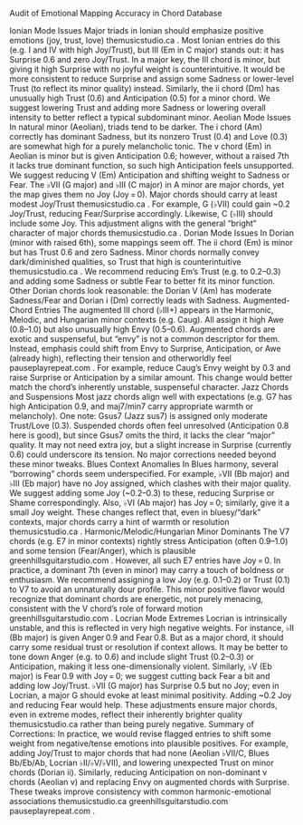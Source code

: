 
Audit of Emotional Mapping Accuracy in Chord Database

Ionian Mode Issues
Major triads in Ionian should emphasize positive emotions (joy, trust, love)
themusicstudio.ca
. Most Ionian entries do this (e.g. I and IV with high Joy/Trust), but III (Em in C major) stands out: it has Surprise 0.6 and zero Joy/Trust. In a major key, the III chord is minor, but giving it high Surprise with no joyful weight is counterintuitive. It would be more consistent to reduce Surprise and assign some Sadness or lower-level Trust (to reflect its minor quality) instead. Similarly, the ii chord (Dm) has unusually high Trust (0.6) and Anticipation (0.5) for a minor chord. We suggest lowering Trust and adding more Sadness or lowering overall intensity to better reflect a typical subdominant minor.
Aeolian Mode Issues
In natural minor (Aeolian), triads tend to be darker. The i chord (Am) correctly has dominant Sadness, but its nonzero Trust (0.4) and Love (0.3) are somewhat high for a purely melancholic tonic. The v chord (Em) in Aeolian is minor but is given Anticipation 0.6; however, without a raised 7th it lacks true dominant function, so such high Anticipation feels unsupported. We suggest reducing V (Em) Anticipation and shifting weight to Sadness or Fear. The ♭VII (G major) and ♭III (C major) in A minor are major chords, yet the map gives them no Joy (Joy = 0). Major chords should carry at least modest Joy/Trust
themusicstudio.ca
. For example, G (♭VII) could gain ~0.2 Joy/Trust, reducing Fear/Surprise accordingly. Likewise, C (♭III) should include some Joy. This adjustment aligns with the general “bright” character of major chords
themusicstudio.ca
.
Dorian Mode Issues
In Dorian (minor with raised 6th), some mappings seem off. The ii chord (Em) is minor but has Trust 0.6 and zero Sadness. Minor chords normally convey dark/diminished qualities, so Trust that high is counterintuitive
themusicstudio.ca
. We recommend reducing Em’s Trust (e.g. to 0.2–0.3) and adding some Sadness or subtle Fear to better fit its minor function. Other Dorian chords look reasonable: the Dorian V (Am) has moderate Sadness/Fear and Dorian i (Dm) correctly leads with Sadness.
Augmented-Chord Entries
The augmented III chord (♭III+) appears in the Harmonic, Melodic, and Hungarian minor contexts (e.g. Caug). All assign it high Awe (0.8–1.0) but also unusually high Envy (0.5–0.6). Augmented chords are exotic and suspenseful, but “envy” is not a common descriptor for them. Instead, emphasis could shift from Envy to Surprise, Anticipation, or Awe (already high), reflecting their tension and otherworldly feel
pauseplayrepeat.com
. For example, reduce Caug’s Envy weight by 0.3 and raise Surprise or Anticipation by a similar amount. This change would better match the chord’s inherently unstable, suspenseful character.
Jazz Chords and Suspensions
Most jazz chords align well with expectations (e.g. G7 has high Anticipation 0.9, and maj7/min7 carry appropriate warmth or melancholy). One note: Gsus7 (Jazz sus7) is assigned only moderate Trust/Love (0.3). Suspended chords often feel unresolved (Anticipation 0.8 here is good), but since Gsus7 omits the third, it lacks the clear “major” quality. It may not need extra joy, but a slight increase in Surprise (currently 0.6) could underscore its tension. No major corrections needed beyond these minor tweaks.
Blues Context Anomalies
In Blues harmony, several “borrowing” chords seem underspecified. For example, ♭VII (Bb major) and ♭III (Eb major) have no Joy assigned, which clashes with their major quality. We suggest adding some Joy (~0.2–0.3) to these, reducing Surprise or Shame correspondingly. Also, ♭VI (Ab major) has Joy = 0; similarly, give it a small Joy weight. These changes reflect that, even in bluesy/“dark” contexts, major chords carry a hint of warmth or resolution
themusicstudio.ca
.
Harmonic/Melodic/Hungarian Minor Dominants
The V7 chords (e.g. E7 in minor contexts) rightly stress Anticipation (often 0.9–1.0) and some tension (Fear/Anger), which is plausible
greenhillsguitarstudio.com
. However, all such E7 entries have Joy = 0. In practice, a dominant 7th (even in minor) may carry a touch of boldness or enthusiasm. We recommend assigning a low Joy (e.g. 0.1–0.2) or Trust (0.1) to V7 to avoid an unnaturally dour profile. This minor positive flavor would recognize that dominant chords are energetic, not purely menacing, consistent with the V chord’s role of forward motion
greenhillsguitarstudio.com
.
Locrian Mode Extremes
Locrian is intrinsically unstable, and this is reflected in very high negative weights. For instance, ♭II (Bb major) is given Anger 0.9 and Fear 0.8. But as a major chord, it should carry some residual trust or resolution if context allows. It may be better to tone down Anger (e.g. to 0.6) and include slight Trust (0.2–0.3) or Anticipation, making it less one-dimensionally violent. Similarly, ♭V (Eb major) is Fear 0.9 with Joy = 0; we suggest cutting back Fear a bit and adding low Joy/Trust. ♭VII (G major) has Surprise 0.5 but no Joy; even in Locrian, a major G should evoke at least minimal positivity. Adding ~0.2 Joy and reducing Fear would help. These adjustments ensure major chords, even in extreme modes, reflect their inherently brighter quality
themusicstudio.ca
 rather than being purely negative. Summary of Corrections: In practice, we would revise flagged entries to shift some weight from negative/tense emotions into plausible positives. For example, adding Joy/Trust to major chords that had none (Aeolian ♭VII/C, Blues Bb/Eb/Ab, Locrian ♭II/♭V/♭VII), and lowering unexpected Trust on minor chords (Dorian ii). Similarly, reducing Anticipation on non-dominant v chords (Aeolian v) and replacing Envy on augmented chords with Surprise. These tweaks improve consistency with common harmonic-emotional associations
themusicstudio.ca
greenhillsguitarstudio.com
pauseplayrepeat.com
.